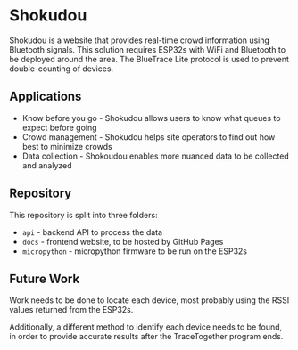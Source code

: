 # Shokudou

Shokudou is a website that provides real-time crowd information using Bluetooth signals. This solution requires ESP32s with WiFi and Bluetooth to be deployed around the area. The BlueTrace Lite protocol is used to prevent double-counting of devices.

## Applications
* Know before you go - Shokudou allows users to know what queues to expect before going
* Crowd management - Shokudou helps site operators to find out how best to minimize crowds
* Data collection - Shokoudou enables more nuanced data to be collected and analyzed

## Repository

This repository is split into three folders:
* ``api`` - backend API to process the data
* ``docs`` - frontend website, to be hosted by GitHub Pages
* ``micropython`` - micropython firmware to be run on the ESP32s

## Future Work

Work needs to be done to locate each device, most probably using the RSSI values returned from the ESP32s.

Additionally, a different method to identify each device needs to be found, in order to provide accurate results after the TraceTogether program ends.